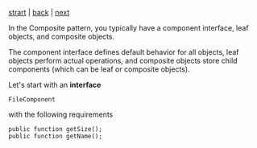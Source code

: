 [strart](/page01.md) | [back](/page01.md) | [next](/page03.md)

In the Composite pattern, you typically have a component interface, leaf objects, and composite objects. 

The component interface defines default behavior for all objects, leaf objects perform actual operations, and composite objects store child components (which can be leaf or composite objects).

Let's start with an **interface**
```
FileComponent
```
with the following requirements
```
public function getSize();
public function getName();
```

